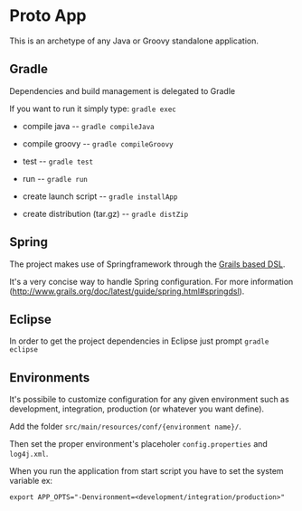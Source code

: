 Proto App
=========

This is an archetype of any Java or Groovy standalone application.

Gradle
------

Dependencies and build management is delegated to Gradle

If you want to run it simply type: `gradle exec`

* compile java -- `gradle compileJava` 

* compile groovy -- `gradle compileGroovy` 

* test -- `gradle test` 

* run -- `gradle run`

* create launch script  -- `gradle installApp`

* create distribution (tar.gz)   -- `gradle distZip`


Spring
------

The project makes use of Springframework through the [Grails based DSL](https://github.com/gfrison/proto-app/blob/master/src/main/resources/conf/beans.groovy).

It's a very concise way to handle Spring configuration. For more information (http://www.grails.org/doc/latest/guide/spring.html#springdsl).

  
Eclipse
-------

In order to get the project dependencies in Eclipse just prompt `gradle eclipse` 


Environments
------------

It's possibile to customize configuration for any given environment such as development, integration, 
production (or whatever you want define).

Add the folder `src/main/resources/conf/{environment name}/`.

Then set the proper environment's placeholer `config.properties` and `log4j.xml`.

When you run the application from start script you have to set the system variable ex:

`export APP_OPTS="-Denvironment=<development/integration/production>"`






